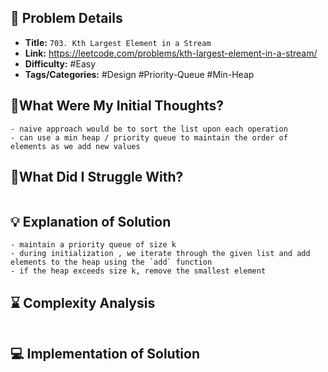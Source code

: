 ## 📝 Problem Details

- **Title:** `703. Kth Largest Element in a Stream`
- **Link:** https://leetcode.com/problems/kth-largest-element-in-a-stream/
- **Difficulty:** #Easy 
- **Tags/Categories:** #Design #Priority-Queue #Min-Heap

## 💭What Were My Initial Thoughts?

```
- naive approach would be to sort the list upon each operation
- can use a min heap / priority queue to maintain the order of elements as we add new values 
```

## 🤔What Did I Struggle With?

```

```

## 💡 Explanation of Solution

```
- maintain a priority queue of size k
- during initialization , we iterate through the given list and add elements to the heap using the `add` function
- if the heap exceeds size k, remove the smallest element 
```

## ⌛ Complexity Analysis

```

```

## 💻 Implementation of Solution

```cpp

```